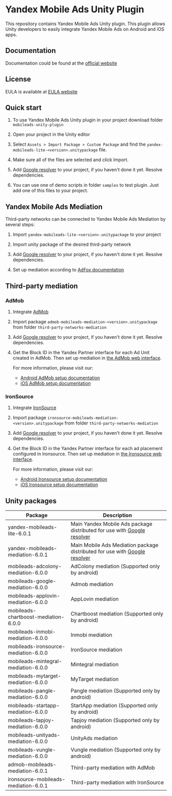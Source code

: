 # Yandex Mobile Ads Unity Plugin

This repository contains Yandex Mobile Ads Unity plugin. This plugin allows Unity developers to easily integrate Yandex
Mobile Ads on Android and iOS apps.

## Documentation

Documentation could be found at the [official website][DOCUMENTATION]

## License

EULA is available at [EULA website][LICENSE]

## Quick start

1. To use Yandex Mobile Ads Unity plugin in your project download folder `mobileads-unity-plugin`

2. Open your project in the Unity editor

3. Select `Assets > Import Package > Custom Package` and find the `yandex-mobileads-lite-<version>.unitypackage` file.

4. Make sure all of the files are selected and click Import.

5. Add [Google resolver] to your project, if you haven't done it yet. Resolve dependencies.

6. You can use one of demo scripts in folder `samples` to test plugin. Just add one of this files to your project.

## Yandex Mobile Ads Mediation

Third-party networks can be connected to Yandex Mobile Ads Mediation by several steps:

1. Import `yandex-mobileads-lite-<version>.unitypackage` to your project

2. Import unity package of the desired third-party network

3. Add [Google resolver] to your project, if you haven't done it yet. Resolve dependencies.

4. Set up mediation according
   to [AdFox documentation](https://yandex.com/dev/mobile-ads/doc/plugins/unity/mob-mediation/list-network-docpage/)

## Third-party mediation

### AdMob

1. Integrate [AdMob](https://developers.google.com/admob/unity/start)

2. Import package `admob-mobileads-mediation-<version>.unitypackage` from folder `third-party-networks-mediation`

3. Add [Google resolver] to your project, if you haven't done it yet. Resolve dependencies.

4. Get the Block ID in the Yandex Partner interface for each Ad Unit created in AdMob. Then set up mediation
   in [the AdMob web interface](https://apps.admob.com).

   For more information, please visit our:
    * [Android AdMob setup documentation](https://yandex.ru/support2/mobile-ads/en/dev/android/admob-third)
    * [iOS AdMob setup documentation](https://yandex.ru/support2/mobile-ads/en/dev/ios/admob-third)

### IronSource

1. Integrate [IronSource](https://developers.is.com/ironsource-mobile/unity/unity-plugin/)

2. Import package `ironsource-mobileads-mediation-<version>.unitypackage` from folder `third-party-networks-mediation`

3. Add [Google resolver] to your project, if you haven't done it yet. Resolve dependencies.

4. Get the Block ID in the Yandex Partner interface for each ad placement configured in Ironsource. Then set up
   mediation in [the Ironsource web interface](https://platform.ironsrc.com/partners/dashboard).

   For more information, please visit our:
    * [Android Ironsource setup documentation](https://yandex.com/support2/mobile-ads/en/dev/android/ironsource-third)
    * [iOS Ironsource setup documentation](https://yandex.com/support2/mobile-ads/en/dev/ios/ironsource-third)

## Unity packages

| Package                              | Description                                                                  |
|--------------------------------------|------------------------------------------------------------------------------|
| yandex-mobileads-lite-6.0.1          | Main Yandex Mobile Ads package distributed for use with [Google resolver]    |
| yandex-mobileads-mediation-6.0.1     | Main Mobile Ads Mediation package distributed for use with [Google resolver] |
| mobileads-adcolony-mediation-6.0.0   | AdColony mediation (Supported only by android)                               |
| mobileads-google-mediation-6.0.0     | Admob mediation                                                              |
| mobileads-applovin-mediation-6.0.0   | AppLovin mediation                                                           |
| mobileads-chartboost-mediation-6.0.0 | Chartboost mediation (Supported only by android)                             |
| mobileads-inmobi-mediation-6.0.0     | Inmobi mediation                                                             |
| mobileads-ironsource-mediation-6.0.0 | IronSource mediation                                                         |
| mobileads-mintegral-mediation-6.0.0  | Mintegral mediation                                                          |
| mobileads-mytarget-mediation-6.0.0   | MyTarget mediation                                                           |
| mobileads-pangle-mediation-6.0.0     | Pangle mediation (Supported only by android)                                 |
| mobileads-startapp-mediation-6.0.0   | StartApp mediation (Supported only by android)                               |
| mobileads-tapjoy-mediation-6.0.0     | Tapjoy mediation (Supported only by android)                                 |
| mobileads-unityads-mediation-6.0.0   | UnityAds mediation                                                           |
| mobileads-vungle-mediation-6.0.0     | Vungle mediation (Supported only by android)                                 |
| admob-mobileads-mediation-6.0.1      | Third-party mediation with AdMob                                             |
| ironsource-mobileads-mediation-6.0.1 | Third-party mediation with IronSource                                        |

[Google resolver]: https://github.com/googlesamples/unity-jar-resolver

[DOCUMENTATION]: https://yandex.ru/support2/mobile-ads/ru/dev/unity

[LICENSE]: https://legal.yandex.com/partner_ch/
